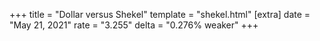 +++
title = "Dollar versus Shekel"
template = "shekel.html"
[extra]
date = "May 21, 2021"
rate = "3.255"
delta = "0.276% weaker"
+++
